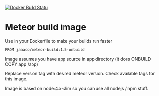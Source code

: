 [![Docker Build Statu](https://img.shields.io/docker/build/jaaaco/meteor-build.svg)](https://hub.docker.com/r/jaaaco/meteor-build/)

# Meteor build image

Use in your Dockerfile to make your builds run faster

```
FROM jaaaco/meteor-build:1.5-onbuild
```

Image assumes you have app source in app directory (it does ONBUILD COPY app /app)

Replace version tag with desired meteor version. 
Check available tags for this image.

Image is based on node:4.x-slim so you can use all nodejs / npm stuff.
